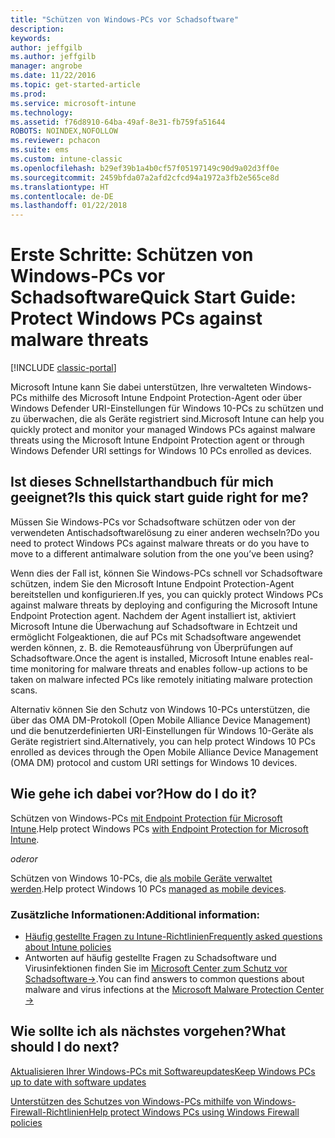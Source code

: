 ```yaml
---
title: "Schützen von Windows-PCs vor Schadsoftware"
description: 
keywords: 
author: jeffgilb
ms.author: jeffgilb
manager: angrobe
ms.date: 11/22/2016
ms.topic: get-started-article
ms.prod: 
ms.service: microsoft-intune
ms.technology: 
ms.assetid: f76d8910-64ba-49af-8e31-fb759fa51644
ROBOTS: NOINDEX,NOFOLLOW
ms.reviewer: pchacon
ms.suite: ems
ms.custom: intune-classic
ms.openlocfilehash: b29ef39b1a4b0cf57f05197149c90d9a02d3ff0e
ms.sourcegitcommit: 2459bfda07a2afd2cfcd94a1972a3fb2e565ce8d
ms.translationtype: HT
ms.contentlocale: de-DE
ms.lasthandoff: 01/22/2018
---
```

# <a name="quick-start-guide-protect-windows-pcs-against-malware-threats"></a><span data-ttu-id="cd3bc-102">Erste Schritte: Schützen von Windows-PCs vor Schadsoftware</span><span class="sxs-lookup"><span data-stu-id="cd3bc-102">Quick Start Guide: Protect Windows PCs against malware threats</span></span>

[!INCLUDE [classic-portal](../includes/classic-portal.md)]

<span data-ttu-id="cd3bc-103">Microsoft Intune kann Sie dabei unterstützen, Ihre verwalteten Windows-PCs mithilfe des Microsoft Intune Endpoint Protection-Agent oder über Windows Defender URI-Einstellungen für Windows 10-PCs zu schützen und zu überwachen, die als Geräte registriert sind.</span><span class="sxs-lookup"><span data-stu-id="cd3bc-103">Microsoft Intune can help you quickly protect and monitor your managed Windows PCs against malware threats using the Microsoft Intune Endpoint Protection agent or through Windows Defender URI settings for Windows 10 PCs enrolled as devices.</span></span>

## <a name="is-this-quick-start-guide-right-for-me"></a><span data-ttu-id="cd3bc-104">Ist dieses Schnellstarthandbuch für mich geeignet?</span><span class="sxs-lookup"><span data-stu-id="cd3bc-104">Is this quick start guide right for me?</span></span>
<span data-ttu-id="cd3bc-105">Müssen Sie Windows-PCs vor Schadsoftware schützen oder von der verwendeten Antischadsoftwarelösung zu einer anderen wechseln?</span><span class="sxs-lookup"><span data-stu-id="cd3bc-105">Do you need to protect Windows PCs against malware threats or do you have to move to a different antimalware solution from the one you’ve been using?</span></span>

<span data-ttu-id="cd3bc-106">Wenn dies der Fall ist, können Sie Windows-PCs schnell vor Schadsoftware schützen, indem Sie den Microsoft Intune Endpoint Protection-Agent bereitstellen und konfigurieren.</span><span class="sxs-lookup"><span data-stu-id="cd3bc-106">If yes, you can quickly protect Windows PCs against malware threats by deploying and configuring the Microsoft Intune Endpoint Protection agent.</span></span> <span data-ttu-id="cd3bc-107">Nachdem der Agent installiert ist, aktiviert Microsoft Intune die Überwachung auf Schadsoftware in Echtzeit und ermöglicht Folgeaktionen, die auf PCs mit Schadsoftware angewendet werden können, z. B. die Remoteausführung von Überprüfungen auf Schadsoftware.</span><span class="sxs-lookup"><span data-stu-id="cd3bc-107">Once the agent is installed, Microsoft Intune enables real-time monitoring for malware threats and enables follow-up actions to be taken on malware infected PCs like remotely initiating malware protection scans.</span></span>

<span data-ttu-id="cd3bc-108">Alternativ können Sie den Schutz von Windows 10-PCs unterstützen, die über das OMA DM-Protokoll (Open Mobile Alliance Device Management) und die benutzerdefinierten URI-Einstellungen für Windows 10-Geräte als Geräte registriert sind.</span><span class="sxs-lookup"><span data-stu-id="cd3bc-108">Alternatively, you can help protect Windows 10 PCs enrolled as devices through the Open Mobile Alliance Device Management (OMA DM) protocol and custom URI settings for Windows 10 devices.</span></span>

## <a name="how-do-i-do-it"></a><span data-ttu-id="cd3bc-109">Wie gehe ich dabei vor?</span><span class="sxs-lookup"><span data-stu-id="cd3bc-109">How do I do it?</span></span>
<span data-ttu-id="cd3bc-110">Schützen von Windows-PCs [mit Endpoint Protection für Microsoft Intune](/intune-classic/deploy-use/help-secure-windows-pcs-with-endpoint-protection-for-microsoft-intune).</span><span class="sxs-lookup"><span data-stu-id="cd3bc-110">Help protect Windows PCs [with Endpoint Protection for Microsoft Intune](/intune-classic/deploy-use/help-secure-windows-pcs-with-endpoint-protection-for-microsoft-intune).</span></span>

<span data-ttu-id="cd3bc-111">*oder*</span><span class="sxs-lookup"><span data-stu-id="cd3bc-111">*or*</span></span>

<span data-ttu-id="cd3bc-112">Schützen von Windows 10-PCs, die [als mobile Geräte verwaltet werden](/intune-classic/deploy-use/windows-10-policy-settings-in-microsoft-intune).</span><span class="sxs-lookup"><span data-stu-id="cd3bc-112">Help protect Windows 10 PCs [managed as mobile devices](/intune-classic/deploy-use/windows-10-policy-settings-in-microsoft-intune).</span></span>


### <a name="additional-information"></a><span data-ttu-id="cd3bc-113">Zusätzliche Informationen:</span><span class="sxs-lookup"><span data-stu-id="cd3bc-113">Additional information:</span></span>
- [<span data-ttu-id="cd3bc-114">Häufig gestellte Fragen zu Intune-Richtlinien</span><span class="sxs-lookup"><span data-stu-id="cd3bc-114">Frequently asked questions about Intune policies</span></span>](/intune-classic/deploy-use/manage-settings-and-features-on-your-devices-with-microsoft-intune-policies#frequently-asked-questions-about-intune-policies)
- <span data-ttu-id="cd3bc-115">Antworten auf häufig gestellte Fragen zu Schadsoftware und Virusinfektionen finden Sie im <a href="https://www.microsoft.com/security/portal/mmpc/" target="_blank">Microsoft Center zum Schutz vor Schadsoftware&rarr;</a>.</span><span class="sxs-lookup"><span data-stu-id="cd3bc-115">You can find answers to common questions about malware and virus infections at the <a href="https://www.microsoft.com/security/portal/mmpc/" target="_blank"> Microsoft Malware Protection Center &rarr;</a></span></span>


## <a name="what-should-i-do-next"></a><span data-ttu-id="cd3bc-116">Wie sollte ich als nächstes vorgehen?</span><span class="sxs-lookup"><span data-stu-id="cd3bc-116">What should I do next?</span></span>
[<span data-ttu-id="cd3bc-117">Aktualisieren Ihrer Windows-PCs mit Softwareupdates</span><span class="sxs-lookup"><span data-stu-id="cd3bc-117">Keep Windows PCs up to date with software updates</span></span>](/intune-classic/deploy-use/keep-windows-pcs-up-to-date-with-software-updates-in-microsoft-intune)

[<span data-ttu-id="cd3bc-118">Unterstützen des Schutzes von Windows-PCs mithilfe von Windows-Firewall-Richtlinien</span><span class="sxs-lookup"><span data-stu-id="cd3bc-118">Help protect Windows PCs using Windows Firewall policies</span></span>](/intune-classic/deploy-use/help-protect-windows-pcs-using-windows-firewall-policies-in-microsoft-intune)
